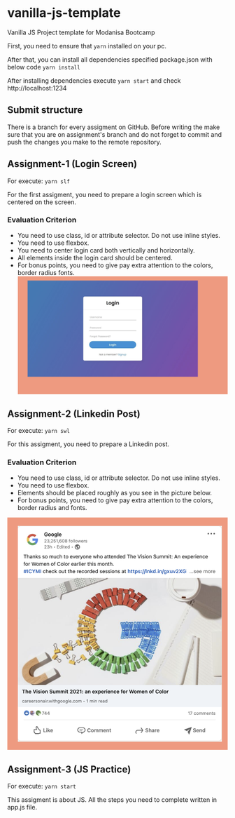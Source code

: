 # vanilla-js-template
Vanilla JS Project template for Modanisa Bootcamp


First, you need to ensure that `yarn` installed on your pc.

After that, you can install all dependencies specified package.json with below code
`yarn install`

After installing dependencies execute `yarn start` and check http://localhost:1234

## Submit structure
There is a branch for every assigment on GitHub. Before writing the make sure that you
are on assignment's branch and do not forget to commit and push the changes you make 
to the remote repository.


## Assignment-1 (Login Screen)

For execute: `yarn slf` 

For the first assigment, you need to prepare a login screen which is centered on the screen.

### Evaluation Criterion
- You need to use class, id or attribute selector. Do not use inline styles.
- You need to use flexbox.
- You need to center login card both vertically and horizontally.
- All elements inside the login card should be centered.
- For bonus points, you need to give pay extra attention to the colors, border radius fonts.
![This is an image](./assets/login-screen.png)


## Assignment-2 (Linkedin Post)

For execute: `yarn swl`

For this assigment, you need to prepare a Linkedin post.

### Evaluation Criterion
- You need to use class, id or attribute selector. Do not use inline styles.
- You need to use flexbox.
- Elements should be placed roughly as you see in the picture below.
- For bonus points, you need to give pay extra attention to the colors, border radius and fonts.


![This is an image](./assets/linkedin-post.png)

## Assignment-3 (JS Practice)

For execute: `yarn start` 

This assigment is about JS. All the steps you need to complete written in app.js file.

